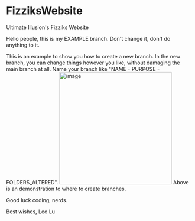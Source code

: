 # FizziksWebsite
Ultimate Illusion's Fizziks Website

Hello people, this is my EXAMPLE branch. Don't change it, don't do anything to it.

This is an example to show you how to create a new branch. In the new branch, you can change things however you like, without damaging the main branch at all. Name your branch like "NAME - PURPOSE - FOLDERS_ALTERED".
<img width="304" alt="image" src="https://user-images.githubusercontent.com/43920346/179705019-af06836a-9f12-422c-a6f2-6f9e86787ce8.png">
Above is an demonstration to where to create branches.

Good luck coding, nerds.

Best wishes,
Leo Lu
